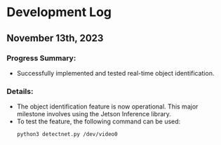 # Development Log

## November 13th, 2023

### Progress Summary:
- Successfully implemented and tested real-time object identification.

### Details:
- The object identification feature is now operational. This major milestone involves using the Jetson Inference library.
- To test the feature, the following command can be used:
  ```bash
  python3 detectnet.py /dev/video0
